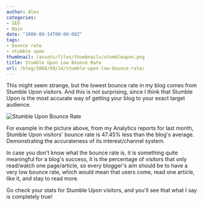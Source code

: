 ```yaml
---
author: Alex
categories:
- SEO
- Main
date: "2008-09-14T00:00:00Z"
tags:
- bounce rate
- stumble upon
thumbnail: /assets/files/thumbnails/stumbleupon.png
title: Stumble Upon Low Bounce Rate
url: /blog/2008/09/14/stumble-upon-low-bounce-rate/
---
```


This might seem strange, but the lowest bounce rate in my blog comes from Stumble Upon visitors. And this is not surprising, since I think that Stumble Upon is the most accurate way of getting your blog to your exact target audience.

![Stumble Upon Bounce Rate][1]

For example in the picture above, from my Analytics reports for last month, Stumble Upon visitors\' bounce rate is 47.45% less than the blog\'s average. Demonstrating the accurateness of its interest/channel system.

 [1]: http://static.urbanoalvarez.es/img/blog/stumble_bounce_rate.gif

In case you don\'t know what the bounce rate is, it is something quite meaningful for a blog\'s success, it is the percentage of visitors that only read/watch one page/article, so every blogger\'s aim should be to have a very low bounce rate, which would mean that users come, read one article, like it, and stay to read more.

Go check your stats for Stumble Upon visitors, and you\'ll see that what I say is completely true!
